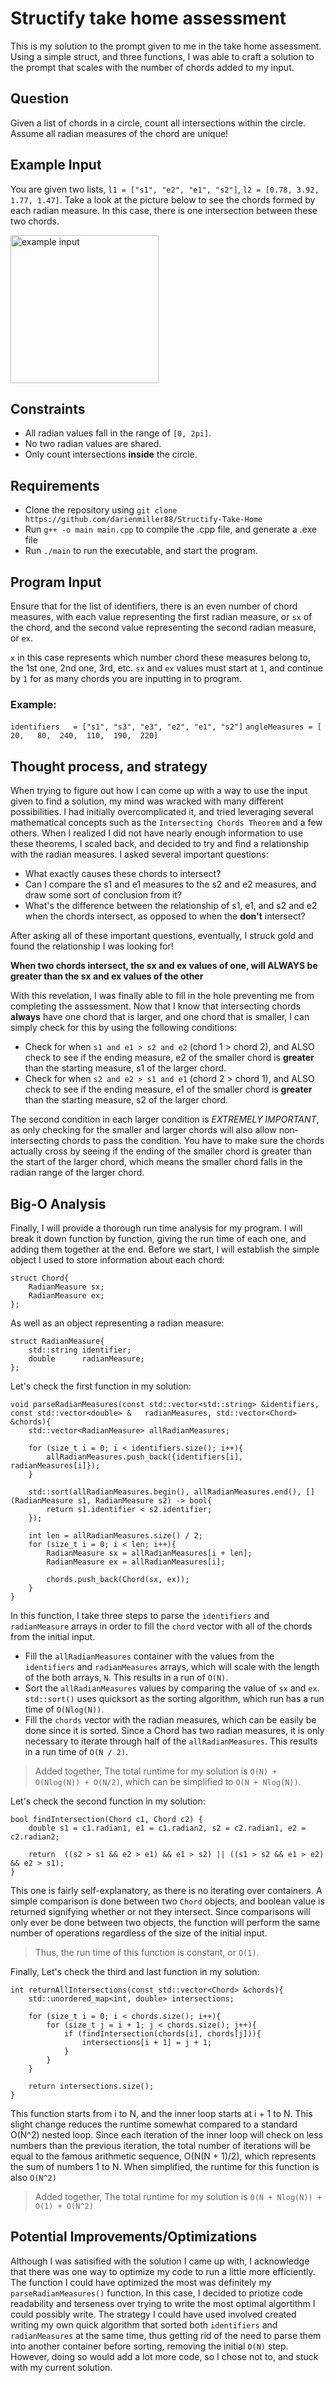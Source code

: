# Structify take home assessment

This is my solution to the prompt given to me in the take home assessment. Using a simple struct, and three
functions, I was able to craft a solution to the prompt that scales with the number of chords added to my input.

## Question
Given a list of chords in a circle, count all intersections within the circle. Assume all radian measures of the chord are unique!

## Example Input 
You are given two lists, `l1 = ["s1", "e2", "e1", "s2"]`, `l2 = [0.78, 3.92, 1.77, 1.47]`. Take a look at the picture below to see the chords formed by each radian measure. In this case, there is one intersection between these two chords.

<img width="237" alt="example input" src="https://github.com/darienmiller88/Structify-Take-Home/assets/32966645/53554c88-60c7-440d-8813-10b64c37cb2b">

## Constraints
- All radian values fall in the range of `[0, 2pi]`.
- No two radian values are shared.
- Only count intersections **inside** the circle.

## Requirements 
- Clone the repository using `git clone https://github.com/darienmiller88/Structify-Take-Home`
- Run `g++ -o main main.cpp` to compile the .cpp file, and generate a .exe file
- Run `./main` to run the executable, and start the program.

## Program Input
Ensure that for the list of identifiers, there is an even number of chord measures, with each value representing
the first radian measure, or `sx` of the chord, and the second value representing the second radian measure, or `ex`. 

`x` in this case represents which number chord these measures belong to, the 1st one, 2nd one, 3rd, etc. `sx` and `ex` values must start at `1`, and continue by `1` for as many chords you are inputting in to program.

### Example:
`identifiers   = ["s1", "s3", "e3", "e2", "e1", "s2"]`
`angleMeasures = [  20,   80,  240,  110,  190,  220]`

## Thought process, and strategy
When trying to figure out how I can come up with a way to use the input given to find a solution, my mind was wracked with many different possibilities. I had initially overcomplicated it, and tried leveraging several mathematical concepts such as the `Intersecting Chords Theorem` and a few others. When I realized I did not have nearly enough information to use these theorems, I scaled back, and decided to try and find a relationship with the radian measures. I asked several important questions:

- What exactly causes these chords to intersect?
- Can I compare the s1 and e1 measures to the s2 and e2 measures, and draw some sort of conclusion from it?
- What's the difference between the relationship of s1, e1, and s2 and e2 when the chords intersect, as opposed to when the **don't** intersect?

After asking all of these important questions, eventually, I struck gold and found the relationship I was looking for!

**When two chords intersect, the sx and ex values of one, will ALWAYS be greater than the sx and ex values of the other**

With this revelation, I was finally able to fill in the hole preventing me from completing the asssessment. Now that I know that intersecting chords **always** have one chord that is larger, and one chord that is smaller, I can simply check for this by using the following conditions:

- Check for when `s1 and e1 > s2 and e2` (chord 1 > chord 2), and ALSO check to see if the ending measure, e2 of the smaller chord is **greater** than the starting measure, s1 of the larger chord.
- Check for when `s2 and e2 > s1 and e1` (chord 2 > chord 1), and ALSO check to see if the ending measure, e1 of the smaller chord is **greater** than the starting measure, s2 of the larger chord.

The second condition in each larger condition is *EXTREMELY IMPORTANT*, as only checking for the smaller and larger chords will also allow non-intersecting chords to pass the condition. You have to make sure the chords actually cross by seeing if the ending of the smaller chord is greater than the start of the larger chord, which means the smaller chord falls in the radian range of the larger chord.

## Big-O Analysis
Finally, I will provide a thorough run time analysis for my program. I will break it down function by function, giving the run time of each one, and adding them together at the end. Before we start, I will establish the simple object I used to store information about each chord:

    struct Chord{
        RadianMeasure sx;
        RadianMeasure ex;
    };

As well as an object representing a radian measure:

    struct RadianMeasure{
        std::string identifier;
        double      radianMeasure;
    };


Let's check the first function in my solution:

    void parseRadianMeasures(const std::vector<std::string> &identifiers, const std::vector<double> &   radianMeasures, std::vector<Chord> &chords){
        std::vector<RadianMeasure> allRadianMeasures;

        for (size_t i = 0; i < identifiers.size(); i++){
            allRadianMeasures.push_back({identifiers[i], radianMeasures[i]});
        }
    
        std::sort(allRadianMeasures.begin(), allRadianMeasures.end(), [](RadianMeasure s1, RadianMeasure s2) -> bool{
            return s1.identifier < s2.identifier;
        });
    
        int len = allRadianMeasures.size() / 2;
        for (size_t i = 0; i < len; i++){
            RadianMeasure sx = allRadianMeasures[i + len];
            RadianMeasure ex = allRadianMeasures[i];

            chords.push_back(Chord(sx, ex));
        }
    }

In this function, I take three steps to parse the `identifiers` and `radianMeasure` arrays in order to fill the `chord` vector with all of the chords from the initial input.

- Fill the `allRadianMeasures` container with the values from the `identifiers` and `radianMeasures` arrays, which will scale with the length of the both arrays, `N`. This results in a run of `O(N)`.
- Sort the `allRadianMeasures` values by comparing the value of `sx` and `ex`. `std::sort()` uses quicksort as the sorting algorithm, which run has a run time of  `O(Nlog(N))`.
- Fill the `chords` vector with the radian measures, which can be easily be done since it is sorted. Since a Chord has two radian measures, it is only necessary to iterate through half of the `allRadianMeasures`. This results in a run time of `O(N / 2)`.

> Added together, The total runtime for my solution is `O(N) + O(Nlog(N)) + O(N/2)`, which can be simplified to `O(N + Nlog(N))`.

Let's check the second function in my solution:

    bool findIntersection(Chord c1, Chord c2) {
        double s1 = c1.radian1, e1 = c1.radian2, s2 = c2.radian1, e2 = c2.radian2;

        return  ((s2 > s1 && e2 > e1) && e1 > s2) || ((s1 > s2 && e1 > e2) && e2 > s1);
    }

This one is fairly self-explanatory, as there is no iterating over containers. A simple comparison is done between two `Chord` objects, and boolean value is returned signifying whether or not they intersect. Since comparisons will only ever be done between two objects, the function will perform the same number of operations regardless of the size of the initial input. 

> Thus, the run time of this function is constant, or `O(1)`.

Finally, Let's check the third and last function in my solution:

    int returnAllIntersections(const std::vector<Chord> &chords){
        std::unordered_map<int, double> intersections;

        for (size_t i = 0; i < chords.size(); i++){
            for (size_t j = i + 1; j < chords.size(); j++){
                if (findIntersection(chords[i], chords[j])){
                    intersections[i + 1] = j + 1;
                }
            }
        }

        return intersections.size();
    }

This function starts from i to N, and the inner loop starts at i + 1 to N. This slight change reduces the runtime somewhat compared to a standard O(N^2) nested loop. Since each iteration of the inner loop will check on less numbers than the previous iteration, the total number of iterations will be equal to the famous arithmetic sequence, O(N(N + 1)/2), which represents the sum of numbers 1 to N. When simplified, the runtime for this function is also `O(N^2)`

> Added together, The total runtime for my solution is `O(N + Nlog(N)) + O(1) + O(N^2)`

## Potential Improvements/Optimizations
Although I was satisified with the solution I came up with, I acknowledge that there was one way to optimize my code to run a little more efficiently. The function I could have optimized the most was definitely my `parseRadianMeasures()` function. In this case, I decided to priotize code readability and terseness over trying to write the most optimal algortithm I could possibly write. The strategy I could have used involved created writing my own quick algorithm that sorted both `identifiers` and `radianMeasures` at the same time, thus getting rid of the need to parse them into another container before sorting, removing the initial `O(N)` step. However, doing so would add a lot more code, so I chose not to, and stuck with my current solution.